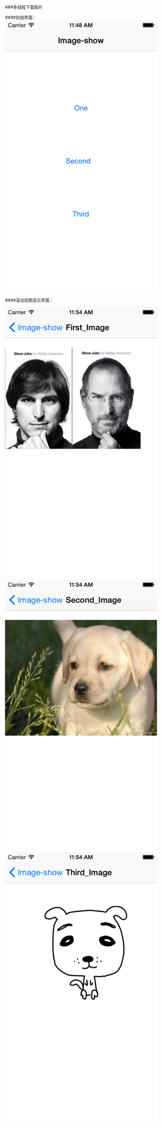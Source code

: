 ###多线程下载图片

####初始界面：![image](https://github.com/txHe/DownLoadingImages/blob/master/Images-Folder/001.png)

####滚动视图显示界面：

![image](https://github.com/txHe/DownLoadingImages/blob/master/Images-Folder/002.png)
![image](https://github.com/txHe/DownLoadingImages/blob/master/Images-Folder/003.png)
![image](https://github.com/txHe/DownLoadingImages/blob/master/Images-Folder/004.png)

